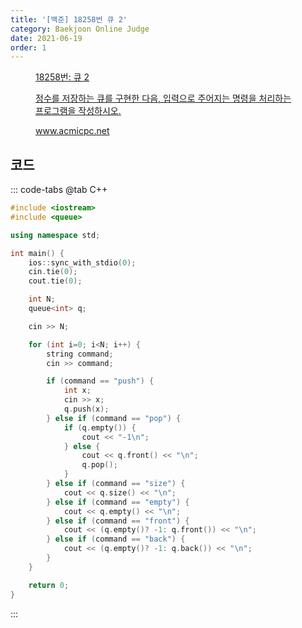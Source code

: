 ```yaml
---
title: '[백준] 18258번 큐 2'
category: Baekjoon Online Judge
date: 2021-06-19
order: 1
---
```


<figure class="opengraph"><a href="https://www.acmicpc.net/problem/18258" data-source-url="https://www.acmicpc.net/problem/18258">
<div class="og-image" style="background-image: url('https://drive.google.com/uc?export=view&id=1nCax5mgwtYA82T46I_ntU1afsBBNkrLr');"></div>
<div class="og-text">
<p class="og-title">18258번: 큐 2</p>
<p class="og-desc">정수를 저장하는 큐를 구현한 다음, 입력으로 주어지는 명령을 처리하는 프로그램을 작성하시오.</p>
<p class="og-host">www.acmicpc.net</p></div></a></figure>

## 코드
::: code-tabs
@tab C++
```cpp
#include <iostream>
#include <queue>

using namespace std;

int main() {
    ios::sync_with_stdio(0);
    cin.tie(0);
    cout.tie(0);

    int N;
    queue<int> q;

    cin >> N;

    for (int i=0; i<N; i++) {
        string command;
        cin >> command;

        if (command == "push") {
            int x;
            cin >> x;
            q.push(x);
        } else if (command == "pop") {
            if (q.empty()) {
                cout << "-1\n";
            } else {
                cout << q.front() << "\n";
                q.pop();
            }
        } else if (command == "size") {
            cout << q.size() << "\n";
        } else if (command == "empty") {
            cout << q.empty() << "\n";
        } else if (command == "front") {
            cout << (q.empty()? -1: q.front()) << "\n";
        } else if (command == "back") {
            cout << (q.empty()? -1: q.back()) << "\n";
        }
    }

    return 0;
}
```
:::
